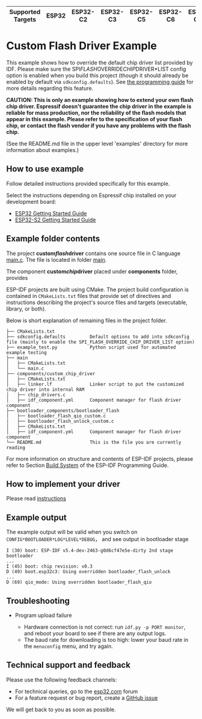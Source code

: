 | Supported Targets | ESP32 | ESP32-C2 | ESP32-C3 | ESP32-C5 | ESP32-C6 | ESP32-C61 | ESP32-H2 | ESP32-H21 | ESP32-H4 | ESP32-P4 | ESP32-S2 | ESP32-S3 |
| ----------------- | ----- | -------- | -------- | -------- | -------- | --------- | -------- | --------- | -------- | -------- | -------- | -------- |

# Custom Flash Driver Example

This example shows how to override the default chip driver list provided by IDF. Please make sure the SPI*FLASH*OVERRIDE*CHIP*DRIVER*LIST config option is enabled when you build this project (though it should already be enabled by default via `sdkconfig.defaults`). See [the programming guide](https://docs.espressif.com/projects/esp-idf/en/stable/api-reference/storage/spi*flash*override*driver.html) for more details regarding this feature.

**CAUTION: This is only an example showing how to extend your own flash chip driver. Espressif doesn't guarantee the chip driver in the example is reliable for mass production, nor the reliability of the flash models that appear in this example. Please refer to the specification of your flash chip, or contact the flash vendor if you have any problems with the flash chip.**

(See the README.md file in the upper level 'examples' directory for more information about examples.)

## How to use example

Follow detailed instructions provided specifically for this example.

Select the instructions depending on Espressif chip installed on your development board:

- [ESP32 Getting Started Guide](https://docs.espressif.com/projects/esp-idf/en/stable/get-started/index.html)
- [ESP32-S2 Getting Started Guide](https://docs.espressif.com/projects/esp-idf/en/latest/esp32s2/get-started/index.html)


## Example folder contents

The project **custom*flash*driver** contains one source file in C language [main.c](main/main.c). The file is located in folder [main](main).

The component **custom*chip*driver** placed under **components** folder, provides

ESP-IDF projects are built using CMake. The project build configuration is contained in `CMakeLists.txt` files that provide set of directives and instructions describing the project's source files and targets (executable, library, or both).

Below is short explanation of remaining files in the project folder.

```
├── CMakeLists.txt
├── sdkconfig.defaults         Default options to add into sdkconfig file (mainly to enable the SPI_FLASH_OVERRIDE_CHIP_DRIVER_LIST option)
├── example_test.py            Python script used for automated example testing
├── main
│   ├── CMakeLists.txt
│   └── main.c
├── components/custom_chip_driver
│   ├── CMakeLists.txt
│   ├── linker.lf              Linker script to put the customized chip driver into internal RAM
│   ├── chip_drivers.c
│   ├── idf_component.yml      Component manager for flash driver component
├── bootloader_components/bootloader_flash
│   ├── bootloader_flash_qio_custom.c
|   ├── bootloader_flash_unlock_custom.c
│   ├── CMakeLists.txt
│   ├── idf_component.yml      Component manager for flash driver component
└── README.md                  This is the file you are currently reading
```

For more information on structure and contents of ESP-IDF projects, please refer to Section [Build System](https://docs.espressif.com/projects/esp-idf/en/latest/esp32/api-guides/build-system.html) of the ESP-IDF Programming Guide.

## How to implement your driver

Please read [instructions](https://docs.espressif.com/projects/esp-idf/en/latest/esp32/api-reference/peripherals/spi*flash/spi*flash*override*driver.html)

## Example output

The example output will be valid when you switch on `CONFIG*BOOTLOADER*LOG*LEVEL*DEBUG`， and see output in bootloader stage

```
I (30) boot: ESP-IDF v5.4-dev-2463-g0d6cf47e5e-dirty 2nd stage bootloader
...
I (45) boot: chip revision: v0.3
D (49) boot.esp32c3: Using overridden bootloader_flash_unlock
...
D (69) qio_mode: Using overridden bootloader_flash_qio
```

## Troubleshooting

* Program upload failure

    * Hardware connection is not correct: run `idf.py -p PORT monitor`, and reboot your board to see if there are any output logs.
    * The baud rate for downloading is too high: lower your baud rate in the `menuconfig` menu, and try again.

## Technical support and feedback

Please use the following feedback channels:

* For technical queries, go to the [esp32.com](https://esp32.com/) forum
* For a feature request or bug report, create a [GitHub issue](https://github.com/espressif/esp-idf/issues)

We will get back to you as soon as possible.
